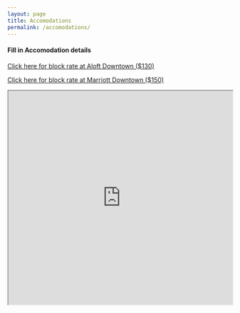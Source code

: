 ```yaml
---
layout: page
title: Accomodations
permalink: /accomodations/
---
```


#### Fill in Accomodation details


<a href="https://www.marriott.com/events/start.mi?id=1549550430184&key=GRP">Click here for block rate at Aloft Downtown ($130)</a>

<a href="http://www.marriott.com/meeting-event-hotels/group-corporate-travel/groupCorp.mi?resLinkData=Rhyne/Paul%20Wedding%20Room%20Block%5Ecltcc%60rpwrpwa%60149.00%60USD%60false%604%6010/11/19%6010/13/19%609/11/19&app=resvlink&stop_mobi=yes">Click here for block rate at Marriott Downtown ($150)</a>

<iframe src="https://www.google.com/maps/d/embed?mid=1l-2KuiKD9YGM6nisbpKMbiqgCrjVUiKp&hl=en" width="100%" height="480"></iframe>

